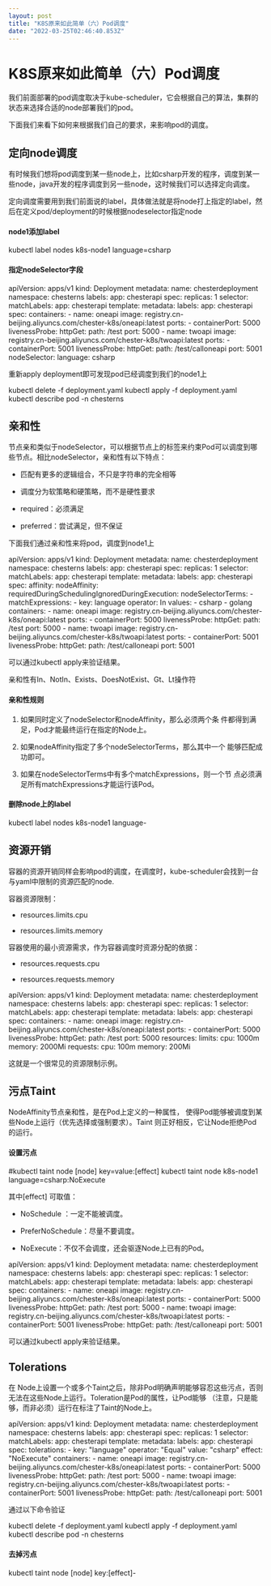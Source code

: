 ```yaml
---
layout: post
title: "K8S原来如此简单（六）Pod调度"
date: "2022-03-25T02:46:40.853Z"
---
```

K8S原来如此简单（六）Pod调度
=================

我们前面部署的pod调度取决于kube-scheduler，它会根据自己的算法，集群的状态来选择合适的node部署我们的pod。

下面我们来看下如何来根据我们自己的要求，来影响pod的调度。

**定向node调度**
------------

有时候我们想将pod调度到某一些node上，比如csharp开发的程序，调度到某一些node，java开发的程序调度到另一些node，这时候我们可以选择定向调度。

定向调度需要用到我们前面说的label，具体做法就是将node打上指定的label，然后在定义pod/deployment的时候根据nodeselector指定node

#### **node1添加label**

kubectl label nodes k8s-node1 language=csharp

#### **指定nodeSelector字段**

apiVersion: apps/v1
kind: Deployment
metadata:
  name: chesterdeployment
  namespace: chesterns
  labels:
    app: chesterapi
spec:
  replicas: 1
  selector:
    matchLabels:
      app: chesterapi
  template:
    metadata:
      labels:
        app: chesterapi
    spec:
     containers:
     \- name: oneapi
       image: registry.cn\-beijing.aliyuncs.com/chester-k8s/oneapi:latest
       ports:
       \- containerPort: 5000
       livenessProbe:
         httpGet:
           path: /test
           port: 5000
     - name: twoapi
       image: registry.cn\-beijing.aliyuncs.com/chester-k8s/twoapi:latest
       ports:
       \- containerPort: 5001
       livenessProbe:
         httpGet:
           path: /test/calloneapi
           port: 5001
     nodeSelector:
      language: csharp

重新apply deployment即可发现pod已经调度到我们的node1上

kubectl delete -f deployment.yaml
kubectl apply \-f deployment.yaml
kubectl describe pod \-n chesterns

**亲和性**
-------

节点亲和类似于nodeSelector，可以根据节点上的标签来约束Pod可以调度到哪些节点。相比nodeSelector，亲和性有以下特点：

*   匹配有更多的逻辑组合，不只是字符串的完全相等
    
*   调度分为软策略和硬策略，而不是硬性要求
    

*   required：必须满足
    
*   preferred：尝试满足，但不保证
    

下面我们通过亲和性来将pod，调度到node1上

apiVersion: apps/v1
kind: Deployment
metadata:
  name: chesterdeployment
  namespace: chesterns
  labels:
    app: chesterapi
spec:
  replicas: 1
  selector:
    matchLabels:
      app: chesterapi
  template:
    metadata:
      labels:
        app: chesterapi
    spec:
     affinity:
      nodeAffinity:
       requiredDuringSchedulingIgnoredDuringExecution:
        nodeSelectorTerms:
        \- matchExpressions:
          \- key: language
            operator: In
            values:
            \- csharp
            \- golang
     containers:
     \- name: oneapi
       image: registry.cn\-beijing.aliyuncs.com/chester-k8s/oneapi:latest
       ports:
       \- containerPort: 5000
       livenessProbe:
         httpGet:
           path: /test
           port: 5000
     - name: twoapi
       image: registry.cn\-beijing.aliyuncs.com/chester-k8s/twoapi:latest
       ports:
       \- containerPort: 5001
       livenessProbe:
         httpGet:
           path: /test/calloneapi
           port: 5001

可以通过kubectl apply来验证结果。

亲和性有In、NotIn、Exists、DoesNotExist、Gt、Lt操作符

#### 亲和性规则

1.  如果同时定义了nodeSelector和nodeAffinity，那么必须两个条 件都得到满足，Pod才能最终运行在指定的Node上。
    
2.  如果nodeAffinity指定了多个nodeSelectorTerms，那么其中一个 能够匹配成功即可。
    
3.  如果在nodeSelectorTerms中有多个matchExpressions，则一个节 点必须满足所有matchExpressions才能运行该Pod。
    

#### 删除node上的label

kubectl label nodes k8s-node1 language-

**资源开销**
--------

容器的资源开销同样会影响pod的调度，在调度时，kube-scheduler会找到一台与yaml中限制的资源匹配的node.

容器资源限制：

*   resources.limits.cpu
    
*   resources.limits.memory
    

容器使用的最小资源需求，作为容器调度时资源分配的依据：

*   resources.requests.cpu
    
*   resources.requests.memory
    

apiVersion: apps/v1
kind: Deployment
metadata:
  name: chesterdeployment
  namespace: chesterns
  labels:
    app: chesterapi
spec:
  replicas: 1
  selector:
    matchLabels:
      app: chesterapi
  template:
    metadata:
      labels:
        app: chesterapi
    spec:
     containers:
     \- name: oneapi
       image: registry.cn\-beijing.aliyuncs.com/chester-k8s/oneapi:latest
       ports:
       \- containerPort: 5000
       livenessProbe:
         httpGet:
           path: /test
           port: 5000
       resources:
        limits:
         cpu: 1000m
         memory: 2000Mi
        requests:
         cpu: 100m
         memory: 200Mi

这就是一个很常见的资源限制示例。

**污点Taint**
-----------

NodeAffinity节点亲和性，是在Pod上定义的一种属性， 使得Pod能够被调度到某些Node上运行（优先选择或强制要求）。Taint 则正好相反，它让Node拒绝Pod的运行。

#### 设置污点

#kubectl taint node \[node\] key=value:\[effect\]
kubectl taint node k8s\-node1 language=csharp:NoExecute

其中\[effect\] 可取值：

*   NoSchedule ：一定不能被调度。
    
*   PreferNoSchedule：尽量不要调度。
    
*   NoExecute：不仅不会调度，还会驱逐Node上已有的Pod。
    

apiVersion: apps/v1
kind: Deployment
metadata:
  name: chesterdeployment
  namespace: chesterns
  labels:
    app: chesterapi
spec:
  replicas: 1
  selector:
    matchLabels:
      app: chesterapi
  template:
    metadata:
      labels:
        app: chesterapi
    spec:
     containers:
     \- name: oneapi
       image: registry.cn\-beijing.aliyuncs.com/chester-k8s/oneapi:latest
       ports:
       \- containerPort: 5000
       livenessProbe:
         httpGet:
           path: /test
           port: 5000
     - name: twoapi
       image: registry.cn\-beijing.aliyuncs.com/chester-k8s/twoapi:latest
       ports:
       \- containerPort: 5001
       livenessProbe:
         httpGet:
           path: /test/calloneapi
           port: 5001

可以通过kubectl apply来验证结果。

**Tolerations**
---------------

在 Node上设置一个或多个Taint之后，除非Pod明确声明能够容忍这些污点，否则无法在这些Node上运行。Toleration是Pod的属性，让Pod能够 （注意，只是能够，而非必须）运行在标注了Taint的Node上。

apiVersion: apps/v1
kind: Deployment
metadata:
  name: chesterdeployment
  namespace: chesterns
  labels:
    app: chesterapi
spec:
  replicas: 1
  selector:
    matchLabels:
      app: chesterapi
  template:
    metadata:
      labels:
        app: chesterapi
    spec:
     tolerations:
     \- key: "language"
       operator: "Equal"
       value: "csharp"
       effect: "NoExecute"
     containers:
     \- name: oneapi
       image: registry.cn\-beijing.aliyuncs.com/chester-k8s/oneapi:latest
       ports:
       \- containerPort: 5000
       livenessProbe:
         httpGet:
           path: /test
           port: 5000
     - name: twoapi
       image: registry.cn\-beijing.aliyuncs.com/chester-k8s/twoapi:latest
       ports:
       \- containerPort: 5001
       livenessProbe:
         httpGet:
           path: /test/calloneapi
           port: 5001

通过以下命令验证

kubectl delete -f deployment.yaml
kubectl apply \-f deployment.yaml
kubectl describe pod \-n chesterns

#### 去掉污点

kubectl taint node \[node\] key:\[effect\]-